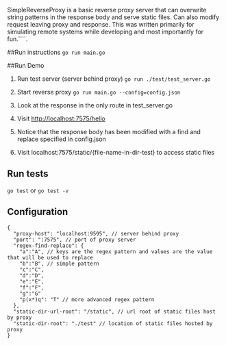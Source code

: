 SimpleReverseProxy is a basic reverse proxy server that can overwrite string patterns in the response body and serve static files. Can also modify request leaving proxy and response. This was written primarily for simulating remote systems while developing and most importantly for fun.````.

##Run instructions
```go run main.go```

##Run Demo

1. Run test server (server behind proxy) ```go run ./test/test_server.go```

2. Start reverse proxy 
```go run main.go --config=config.json``` 

3. Look at the response in the only route in test_server.go

4. Visit [http://localhost:7575/hello](http://localhost:7575/hello)

5. Notice that the response body has been modified with a find and replace specified in config.json

6. Visit localhost:7575/static/{file-name-in-dir-test} to access static files

## Run tests
```go test``` or ```go test -v```

## Configuration
```
{
  "proxy-host": "localhost:9595", // server behind proxy
  "port": ":7575", // port of proxy server
  "regex-find-replace": { 
    "a":"A", // keys are the regex pattern and values are the value that will be used to replace 
    "b":"B", // simple pattern
    "c":"C", 
    "d":"D",
    "e":"E",
    "f":"F",
    "g":"G"
    "p(x*)q": "T" // more advanced regex pattern
  },
  "static-dir-url-root": "/static", // url root of static files host by proxy
  "static-dir-root": "./test" // location of static files hosted by proxy
}
```
